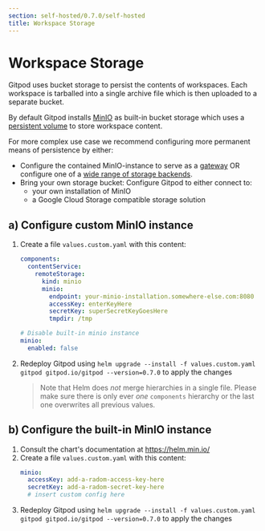 ```yaml
---
section: self-hosted/0.7.0/self-hosted
title: Workspace Storage
---
```


<script context="module">
  export const prerender = true;
</script>

# Workspace Storage

Gitpod uses bucket storage to persist the contents of workspaces. Each workspace is tarballed into a single archive file which is then uploaded to a separate bucket.

By default Gitpod installs [MinIO](https://min.io/) as built-in bucket storage which uses a [persistent volume](https://kubernetes.io/docs/concepts/storage/persistent-volumes/) to store workspace content.

For more complex use case we recommend configuring more permanent means of persistence by either:

- Configure the contained MinIO-instance to serve as a [gateway](https://github.com/minio/minio/tree/master/docs/gateway) OR configure one of a [wide range of storage backends](https://kubernetes.io/docs/concepts/storage/persistent-volumes/#types-of-persistent-volumes).
- Bring your own storage bucket: Configure Gitpod to either connect to:
  - your own installation of MinIO
  - a Google Cloud Storage compatible storage solution

## a) Configure custom MinIO instance

1.  Create a file `values.custom.yaml` with this content:

    ```yaml
    components:
      contentService:
        remoteStorage:
          kind: minio
          minio:
            endpoint: your-minio-installation.somewhere-else.com:8080
            accessKey: enterKeyHere
            secretKey: superSecretKeyGoesHere
            tmpdir: /tmp

    # Disable built-in minio instance
    minio:
      enabled: false
    ```

2.  Redeploy Gitpod using `helm upgrade --install -f values.custom.yaml gitpod gitpod.io/gitpod --version=0.7.0` to apply the changes

    > Note that Helm does _not_ merge hierarchies in a single file. Please make sure there is only ever _one_ `components` hierarchy or the last one overwrites all previous values.

## b) Configure the built-in MinIO instance

1.  Consult the chart's documentation at https://helm.min.io/
2.  Create a file `values.custom.yaml` with this content:
    ```yaml
    minio:
      accessKey: add-a-radom-access-key-here
      secretKey: add-a-radom-secret-key-here
      # insert custom config here
    ```
3.  Redeploy Gitpod using `helm upgrade --install -f values.custom.yaml gitpod gitpod.io/gitpod --version=0.7.0` to apply the changes

